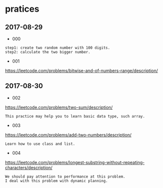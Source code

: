 # pratices

## 2017-08-29

- 000

```
step1: create two random number with 100 digits.
step2: calculate the two bigger number.
```

- 001

https://leetcode.com/problems/bitwise-and-of-numbers-range/description/

## 2017-08-30

- 002

https://leetcode.com/problems/two-sum/description/

```
This practice may help you to learn basic data type, such array.
```

- 003

https://leetcode.com/problems/add-two-numbers/description/

```
Learn how to use class and list.
```
- 004

https://leetcode.com/problems/longest-substring-without-repeating-characters/description/

```
We should pay attention to performance at this problem.
I deal with this problem with dynamic planning.
```
